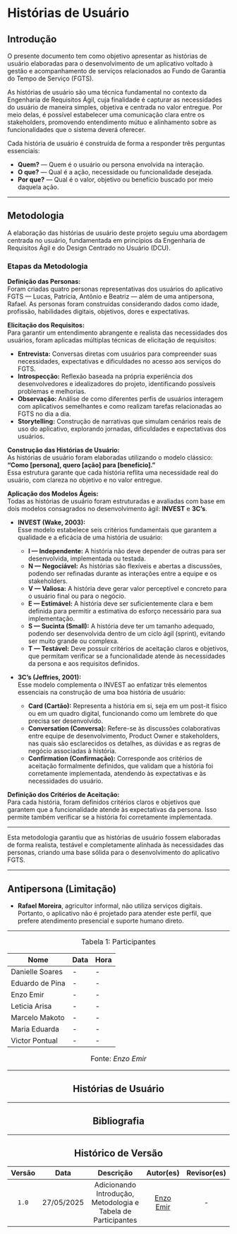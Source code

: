 #  Histórias de Usuário 

##  Introdução

O presente documento tem como objetivo apresentar as histórias de usuário elaboradas para o desenvolvimento de um aplicativo voltado à gestão e acompanhamento de serviços relacionados ao Fundo de Garantia do Tempo de Serviço (FGTS).

As histórias de usuário são uma técnica fundamental no contexto da Engenharia de Requisitos Ágil, cuja finalidade é capturar as necessidades do usuário de maneira simples, objetiva e centrada no valor entregue. Por meio delas, é possível estabelecer uma comunicação clara entre os stakeholders, promovendo entendimento mútuo e alinhamento sobre as funcionalidades que o sistema deverá oferecer.

Cada história de usuário é construída de forma a responder três perguntas essenciais:  
- **Quem?** — Quem é o usuário ou persona envolvida na interação.  
- **O que?** — Qual é a ação, necessidade ou funcionalidade desejada.  
- **Por que?** — Qual é o valor, objetivo ou benefício buscado por meio daquela ação.

---

##  Metodologia

A elaboração das histórias de usuário deste projeto seguiu uma abordagem centrada no usuário, fundamentada em princípios da Engenharia de Requisitos Ágil e do Design Centrado no Usuário (DCU).

###  Etapas da Metodologia

**Definição das Personas:**  
Foram criadas quatro personas representativas dos usuários do aplicativo FGTS — Lucas, Patrícia, Antônio e Beatriz — além de uma antipersona, Rafael. As personas foram construídas considerando dados como idade, profissão, habilidades digitais, objetivos, dores e expectativas.

**Elicitação dos Requisitos:**  
Para garantir um entendimento abrangente e realista das necessidades dos usuários, foram aplicadas múltiplas técnicas de elicitação de requisitos:  
- **Entrevista:** Conversas diretas com usuários para compreender suas necessidades, expectativas e dificuldades no acesso aos serviços do FGTS.  
- **Introspecção:** Reflexão baseada na própria experiência dos desenvolvedores e idealizadores do projeto, identificando possíveis problemas e melhorias.  
- **Observação:** Análise de como diferentes perfis de usuários interagem com aplicativos semelhantes e como realizam tarefas relacionadas ao FGTS no dia a dia.  
- **Storytelling:** Construção de narrativas que simulam cenários reais de uso do aplicativo, explorando jornadas, dificuldades e expectativas dos usuários.

**Construção das Histórias de Usuário:**  
As histórias de usuário foram elaboradas utilizando o modelo clássico:  
**“Como [persona], quero [ação] para [benefício].”**  
Essa estrutura garante que cada história reflita uma necessidade real do usuário, com clareza no objetivo e no valor entregue.

**Aplicação dos Modelos Ágeis:**  
Todas as histórias de usuário foram estruturadas e avaliadas com base em dois modelos consagrados no desenvolvimento ágil: **INVEST** e **3C’s**.  

- **INVEST (Wake, 2003):**  
Esse modelo estabelece seis critérios fundamentais que garantem a qualidade e a eficácia de uma história de usuário:  
  - **I — Independente:** A história não deve depender de outras para ser desenvolvida, implementada ou testada.  
  - **N — Negociável:** As histórias são flexíveis e abertas a discussões, podendo ser refinadas durante as interações entre a equipe e os stakeholders.  
  - **V — Valiosa:** A história deve gerar valor perceptível e concreto para o usuário final ou para o negócio.  
  - **E — Estimável:** A história deve ser suficientemente clara e bem definida para permitir a estimativa do esforço necessário para sua implementação.  
  - **S — Sucinta (Small):** A história deve ter um tamanho adequado, podendo ser desenvolvida dentro de um ciclo ágil (sprint), evitando ser muito grande ou complexa.  
  - **T — Testável:** Deve possuir critérios de aceitação claros e objetivos, que permitam verificar se a funcionalidade atende às necessidades da persona e aos requisitos definidos.  

- **3C’s (Jeffries, 2001):**  
Esse modelo complementa o INVEST ao enfatizar três elementos essenciais na construção de uma boa história de usuário:  
  - **Card (Cartão):** Representa a história em si, seja em um post-it físico ou em um quadro digital, funcionando como um lembrete do que precisa ser desenvolvido.  
  - **Conversation (Conversa):** Refere-se às discussões colaborativas entre equipe de desenvolvimento, Product Owner e stakeholders, nas quais são esclarecidos os detalhes, as dúvidas e as regras de negócio associadas à história.  
  - **Confirmation (Confirmação):** Corresponde aos critérios de aceitação formalmente definidos, que validam que a história foi corretamente implementada, atendendo às expectativas e às necessidades do usuário.

**Definição dos Critérios de Aceitação:**  
Para cada história, foram definidos critérios claros e objetivos que garantem que a funcionalidade atende às expectativas da persona. Isso permite também verificar se a história foi corretamente implementada.

---

Esta metodologia garantiu que as histórias de usuário fossem elaboradas de forma realista, testável e completamente alinhada às necessidades das personas, criando uma base sólida para o desenvolvimento do aplicativo FGTS.

---

##  Antipersona (Limitação)

- **Rafael Moreira**, agricultor informal, não utiliza serviços digitais. Portanto, o aplicativo não é projetado para atender este perfil, que prefere atendimento presencial e suporte humano direto.

---

<font size="3"><p style="text-align: center">Tabela 1: Participantes</p></font>

<div align="center">

<table>
  <thead>
    <tr>
      <th>Nome</th>
      <th>Data</th>
      <th>Hora</th>
    </tr>
  </thead>
  <tbody>
    <tr>
      <td>Danielle Soares</td>
      <td>-</td>
      <td>-</td>
    </tr>
    <tr>
      <td>Eduardo de Pina</td>
      <td>-</td>
      <td>-</td>
    </tr>
    <tr>
      <td>Enzo Emir</td>
      <td>-</td>
      <td>-</td>
    </tr>
    <tr>
      <td>Leticia Arisa</td>
      <td>-</td>
      <td>-</td>
    </tr>
    <tr>
      <td>Marcelo Makoto</td>
      <td>-</td>
      <td>-</td>
    </tr>
    <tr>
      <td>Maria Eduarda</td>
      <td>-</td>
      <td>-</td>
    </tr>
    <tr>
      <td>Victor Pontual</td>
      <td>-</td>
      <td>-</td>
    </tr>
  </tbody>
</table>

<p style="text-align: center; font-size: 16px;">Fonte: <i>Enzo Emir</i></p>

---

##  Histórias de Usuário

---

##  Bibliografia

---

##  Histórico de Versão

| Versão | Data | Descrição | Autor(es) | Revisor(es) |
| :-: | :-: | :-: | :-: | :-: |
| `1.0` | 27/05/2025 | Adicionando Introdução, Metodologia e Tabela de Participantes | [Enzo Emir](https://github.com/EnzoEmir) | - |
